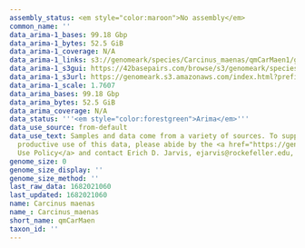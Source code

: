 ```yaml
---
assembly_status: <em style="color:maroon">No assembly</em>
common_name: ''
data_arima-1_bases: 99.18 Gbp
data_arima-1_bytes: 52.5 GiB
data_arima-1_coverage: N/A
data_arima-1_links: s3://genomeark/species/Carcinus_maenas/qmCarMaen1/genomic_data/arima/<br>
data_arima-1_s3gui: https://42basepairs.com/browse/s3/genomeark/species/Carcinus_maenas/qmCarMaen1/genomic_data/arima/
data_arima-1_s3url: https://genomeark.s3.amazonaws.com/index.html?prefix=species/Carcinus_maenas/qmCarMaen1/genomic_data/arima/
data_arima-1_scale: 1.7607
data_arima_bases: 99.18 Gbp
data_arima_bytes: 52.5 GiB
data_arima_coverage: N/A
data_status: '''<em style="color:forestgreen">Arima</em>'''
data_use_source: from-default
data_use_text: Samples and data come from a variety of sources. To support fair and
  productive use of this data, please abide by the <a href="https://genome10k.soe.ucsc.edu/data-use-policies/">Data
  Use Policy</a> and contact Erich D. Jarvis, ejarvis@rockefeller.edu, with any questions.
genome_size: 0
genome_size_display: ''
genome_size_method: ''
last_raw_data: 1682021060
last_updated: 1682021060
name: Carcinus maenas
name_: Carcinus_maenas
short_name: qmCarMaen
taxon_id: ''
---
```


